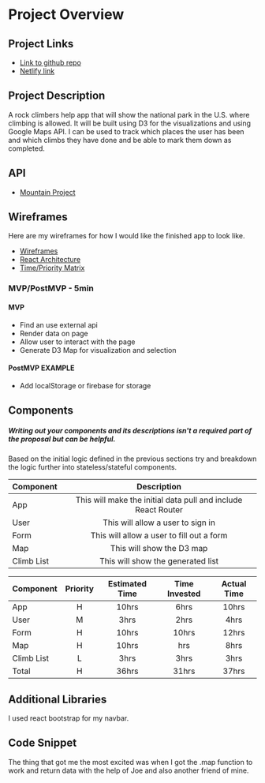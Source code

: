 # Project Overview

## Project Links

- [Link to github repo](https://github.com/jb0nd87/Capstone_Project)
- [Netlify link]()

## Project Description

A rock climbers help app that will show the national park in the U.S. where climbing is allowed. It will be built using D3 for the visualizations and using Google Maps API. I can be used to track which places the user has been and which climbs they have done and be able to mark them down as completed.

## API

- [Mountain Project](https://www.mountainproject.com/data)

## Wireframes

Here are my wireframes for how I would like the finished app to look like.

- [Wireframes](https://www.canva.com/design/DAEN520loCM/dnGNBKu1XjHfN8pGnuYpqg/edit)
- [React Architecture]()
- [Time/Priority Matrix]()

### MVP/PostMVP - 5min

<!-- The functionality will then be divided into two separate lists: MPV and PostMVP.  Carefully decided what is placed into your MVP as the client will expect this functionality to be implemented upon project completion.   -->

#### MVP

- Find an use external api
- Render data on page
- Allow user to interact with the page
- Generate D3 Map for visualization and selection

#### PostMVP EXAMPLE

- Add localStorage or firebase for storage

## Components

##### Writing out your components and its descriptions isn't a required part of the proposal but can be helpful.

Based on the initial logic defined in the previous sections try and breakdown the logic further into stateless/stateful components.

| Component    |                          Description                          |
| ------------ | :-----------------------------------------------------------: |
| App          | This will make the initial data pull and include React Router |
| User         |          This will allow a user to sign in                    |
| Form         |          This will allow a user to fill out a form            |
| Map          |         This will show the D3 map                             |
| Climb List   |          This will show the generated list                    |

<!-- Time frames are also key in the development cycle.  You have limited time to code all phases of the game.  Your estimates can then be used to evalute game possibilities based on time needed and the actual time you have before game must be submitted. It's always best to pad the time by a few hours so that you account for the unknown so add and additional hour or two to each component to play it safe. Also, put a gif at the top of your Readme before you pitch, and you'll get a panda prize. -->

| Component    | Priority | Estimated Time | Time Invested | Actual Time |
| ------------ | :------: | :------------: | :-----------: | :---------: |
| App          |    H     |     10hrs      |     6hrs      |    10hrs    |
| User         |    M     |      3hrs      |     2hrs      |    4hrs     |
| Form         |    H     |     10hrs      |     10hrs     |    12hrs    |
| Map          |    H     |     10hrs      |      hrs      |    8hrs     |
| Climb List   |    L     |      3hrs      |     3hrs      |    3hrs     |
| Total        |    H     |     36hrs      |     31hrs     |    37hrs    |

## Additional Libraries

I used react bootstrap for my navbar.

## Code Snippet

The thing that got me the most excited was when I got the .map function to work and return data with the help of Joe and also another friend of mine.
